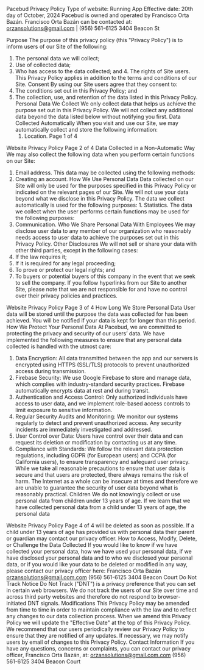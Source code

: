 Pacebud Privacy Policy
Type of website: Running App Effective date: 20th day of October, 2024
Pacebud is owned and operated by Francisco Orta Bazán. Francisco Orta Bazán can be contacted at:
orzansolutions@gmail.com | (956) 561-6125
3404 Beacon St

Purpose
The purpose of this privacy policy (this "Privacy Policy") is to inform users of our Site of the following:
1. The personal data we will collect;
2. Use of collected data;
3. Who has access to the data collected; and 4. The rights of Site users.
This Privacy Policy applies in addition to the terms and conditions of our Site.
Consent
By using our Site users agree that they consent to:
1. The conditions set out in this Privacy Policy; and
2. The collection, use, and retention of the data listed in this Privacy Policy.
Personal Data We Collect
We only collect data that helps us achieve the purpose set out in this Privacy Policy. We will not collect any additional data beyond the data listed below without notifying you first.
Data Collected Automatically
When you visit and use our Site, we may automatically collect and store the following information:
    1. Location.
Page 1 of 4

Website Privacy Policy
Page 2 of 4
 Data Collected in a Non-Automatic Way
We may also collect the following data when you perform certain functions on our Site:
1. Email address.
This data may be collected using the following methods:
1. Creating an account.
How We Use Personal Data
Data collected on our Site will only be used for the purposes specified in this Privacy Policy or indicated on the relevant pages of our Site. We will not use your data beyond what we disclose in this Privacy Policy.
The data we collect automatically is used for the following purposes: 1. Statistics.
The data we collect when the user performs certain functions may be used for the following purposes:
1. Communication.
Who We Share Personal Data With
Employees
We may disclose user data to any member of our organization who reasonably needs access to user data to achieve the purposes set out in this Privacy Policy.
Other Disclosures
We will not sell or share your data with other third parties, except in the following cases:
1. If the law requires it;
2. If it is required for any legal proceeding;
3. To prove or protect our legal rights; and
4. To buyers or potential buyers of this company in the event that we seek to sell the company.
If you follow hyperlinks from our Site to another Site, please note that we are not responsible for and have no control over their privacy policies and practices.
     
Website Privacy Policy Page 3 of 4 How Long We Store Personal Data
User data will be stored until the purpose the data was collected for has been achieved. You will be notified if your data is kept for longer than this period.
How We Protect Your Personal Data
At Pacebud, we are committed to protecting the privacy and security of our users’ data. We have implemented the following measures to ensure that any personal data collected is handled with the utmost care:
1. Data Encryption:
All data transmitted between the app and our servers is encrypted using HTTPS (SSL/TLS) protocols to prevent unauthorized access during transmission.
2. Firebase Security:
We use Google Firebase to store and manage data, which complies with industry-standard security practices. Firebase automatically encrypts data at rest and during transit.
3. Authentication and Access Control:
Only authorized individuals have access to user data, and we implement role-based access controls to limit exposure to sensitive information.
4. Regular Security Audits and Monitoring:
We monitor our systems regularly to detect and prevent unauthorized access. Any security incidents are immediately investigated and addressed.
5. User Control over Data:
Users have control over their data and can request its deletion or modification by contacting us at any time.
6. Compliance with Standards:
We follow the relevant data protection regulations, including GDPR (for European users) and CCPA (for California users), to ensure transparency and safeguard user privacy.
While we take all reasonable precautions to ensure that user data is secure and that users are protected, there always remains the risk of harm. The Internet as a whole can be insecure at times and therefore we are unable to guarantee the security of user data beyond what is reasonably practical.
Children
We do not knowingly collect or use personal data from children under 13 years of age. If we learn that we have collected personal data from a child under 13 years of age, the personal data
    
Website Privacy Policy Page 4 of 4 will be deleted as soon as possible. If a child under 13 years of age has provided us with
personal data their parent or guardian may contact our privacy officer.
How to Access, Modify, Delete, or Challenge the Data Collected
If you would like to know if we have collected your personal data, how we have used your personal data, if we have disclosed your personal data and to who we disclosed your personal data, or if you would like your data to be deleted or modified in any way, please contact our privacy officer here:
Francisco Orta Bazán orzansolutions@gmail.com.com (956) 561-6125
3404 Beacon Court
Do Not Track Notice
Do Not Track ("DNT") is a privacy preference that you can set in certain web browsers. We do not track the users of our Site over time and across third party websites and therefore do not respond to browser-initiated DNT signals.
Modifications
This Privacy Policy may be amended from time to time in order to maintain compliance with the law and to reflect any changes to our data collection process. When we amend this Privacy Policy we will update the "Effective Date" at the top of this Privacy Policy. We recommend that our users periodically review our Privacy Policy to ensure that they are notified of any updates. If necessary, we may notify users by email of changes to this Privacy Policy.
Contact Information
If you have any questions, concerns or complaints, you can contact our privacy officer, Francisco Orta Bazán, at:
orzansolutions@gmail.com.com (956) 561-6125
3404 Beacon Court
